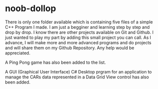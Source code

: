 # noob-dollop

There is only one folder available which is containing five files of a simple C++ Program I made. I am just a begginer and learning step by step and drop by drop. I know there are 
other projects available on Git and Github. I just wanted to play my part by adding this small project you can call. As I advance, I will make more and more advanced programs and do
projects and will share them on my Github Repository. Any help would be appreciated.

A Ping Pong game has also been added to the list.

A GUI (Graphical User Interface) C# Desktop prgram for an application to manage the CARs data
represented in a Data Grid View control has also been added.
